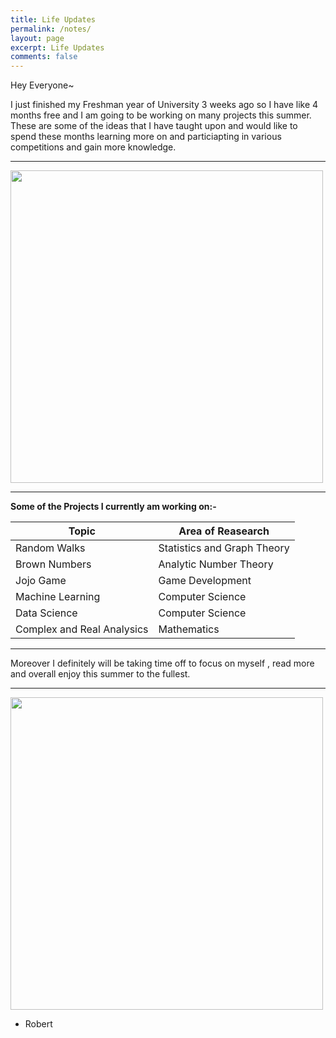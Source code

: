 ```yaml
---
title: Life Updates
permalink: /notes/
layout: page
excerpt: Life Updates
comments: false
---
```

Hey Everyone~

I just finished my Freshman year of University 3 weeks ago so I have like 4 months free and I am going to be working on many projects this summer. These are some of the ideas that I have taught upon and would like to spend these months learning more on and particiapting in various competitions and gain more knowledge.
<hr>
<img src = "https://cdn130.picsart.com/309265189366201.jpg?type=webp&to=min&r=640" height = "500" width = "500">
<hr>

**Some of the Projects I currently am working on:-**

| Topic                      | Area of Reasearch           |
|----------------------------|-----------------------------|
| Random Walks               | Statistics and Graph Theory |
| Brown Numbers              | Analytic Number Theory      |
| Jojo Game                  | Game Development            |
| Machine Learning           | Computer Science            |
| Data Science               | Computer Science            |
| Complex and Real Analysics | Mathematics                 |

<hr>

Moreover I definitely will be taking time off to focus on myself , read more and overall enjoy this summer to the fullest. 
<hr>

<img src = "https://i.pinimg.com/736x/91/8e/26/918e26bbdd2aaf795d98498e6375edd7.jpg" height = "500" width = "500">  

- Robert

